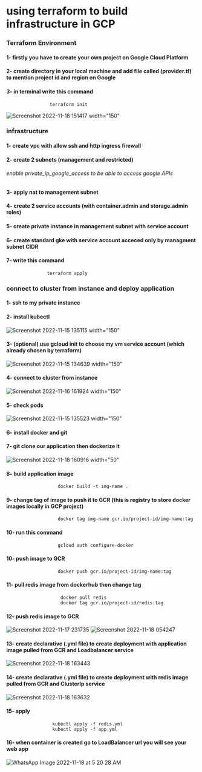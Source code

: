 #   using terraform to build infrastructure in GCP
###  Terraform Environment
####         1- firstly you have to create your own project on Google Cloud Platform
         
          
####         2- create directory in your local machine and add file called (provider.tf) to mention project id and region on Google

         
####         3- in terminal write this command
                    
                    terraform init
                   
                  
![Screenshot 2022-11-18 151417 width="150"](https://user-images.githubusercontent.com/43928828/202713711-1f938d00-36b7-4540-beb6-d19bc3ffc59d.png )

###  infrastructure

####         1- create vpc with allow ssh and http ingress firewall                              
          
          
####         2- create 2 subnets (management and restricted)  
######                     enable private_ip_google_access to be able to access google APIs
          
          
####         3- apply nat to management subnet                                        
         
           
####         4- create 2 service accounts (with container.admin and storage.admin roles)
          
          
####        5- create private instance in management subnet with service account


####         6- create standard gke with service account acceced only by managment subnet CIDR


####         7- write this command 
                   terraform apply 
        

###  connect to cluster from instance and deploy application


####          1- ssh to my private instance     
 
                    
####          2- install kubectl    
![Screenshot 2022-11-15 135115 width="150"](https://user-images.githubusercontent.com/43928828/202166287-443b590e-e759-41d6-91a2-4fd6367fc7a1.png)     
          
          
####          3- (optional) use gcloud init to choose my vm service account (which already chosen by terraform) 
 ![Screenshot 2022-11-15 134639 width="150"](https://user-images.githubusercontent.com/43928828/202166463-56422e5a-3e53-48ef-a704-74270c3d10fc.png)

          
          
####          4- connect to cluster  from instance
 ![Screenshot 2022-11-16 161924 width="150"](https://user-images.githubusercontent.com/43928828/202240797-9c42c97a-40f5-429c-b934-91ab14ebcf2c.png)
 
          
####          5- check pods    
 ![Screenshot 2022-11-15 135523 width="150"](https://user-images.githubusercontent.com/43928828/202166509-59cfb445-7795-4e4d-afd3-830b5a6ea330.png)
 
 
 ####         6- install docker and git 
 
 
 ####         7- git clone our application then dockerize it
 ![Screenshot 2022-11-18 160916 width="50"](https://user-images.githubusercontent.com/43928828/202723908-1909d19b-3142-4132-b5b8-bb857bc4649c.png)


####          8- build application image
                       docker build -t img-name .
                     
                     
####          9- change tag of image to push it to GCR (this is registry to store docker images locally in GCP project)
                       docker tag img-name gcr.io/project-id/img-name:tag

####          10- run this command
                       gcloud auth configure-docker


####          10- push image to GCR
                       docker push gcr.io/project-id/img-name:tag
                       
####          11- pull redis image from dockerhub then change tag 
                        docker pull redis 
                        docker tag gcr.io/project-id/redis:tag
                        
                        
####          12- push redis image to GCR
![Screenshot 2022-11-17 231735](https://user-images.githubusercontent.com/43928828/202727053-20910a44-f743-41be-a89b-b6b6f4c308df.png)
![Screenshot 2022-11-18 054247](https://user-images.githubusercontent.com/43928828/202733051-3badbfbf-cc1e-4588-904e-5d27c39a6f63.png)



####          13- create declarative (.yml file) to create deployment with application image pulled from GCR and Loadbalancer service 
![Screenshot 2022-11-18 163443](https://user-images.githubusercontent.com/43928828/202729225-a3be9485-5226-4b26-b913-048889030fc5.png)


####          14- create declarative (.yml file) to create deployment with redis image pulled from GCR and ClusterIp service       
![Screenshot 2022-11-18 163632](https://user-images.githubusercontent.com/43928828/202729632-ae1a0bbe-4aa0-4f93-a5fc-2931303f554a.png)


####          15- apply 
                     kubectl apply -f redis.yml
                     kubectl apply -f app.yml


####          16- when container is created go to LoadBalancer url you will see your web app
![WhatsApp Image 2022-11-18 at 5 20 28 AM](https://user-images.githubusercontent.com/43928828/202732084-d6d97b89-4c35-4506-ac27-aadbb9c70c26.jpeg)

